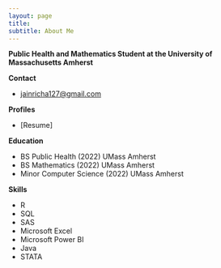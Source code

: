 ```yaml
---
layout: page
title: 
subtitle: About Me
---
```


**Public Health and Mathematics Student at the University of Massachusetts Amherst**

**Contact**
* jainricha127@gmail.com

**Profiles**
* [Resume]

**Education**
* BS Public Health (2022) UMass Amherst
* BS Mathematics (2022) UMass Amherst
* Minor Computer Science (2022) UMass Amherst

**Skills**
* R
* SQL
* SAS
* Microsoft Excel 
* Microsoft Power BI
* Java
* STATA




